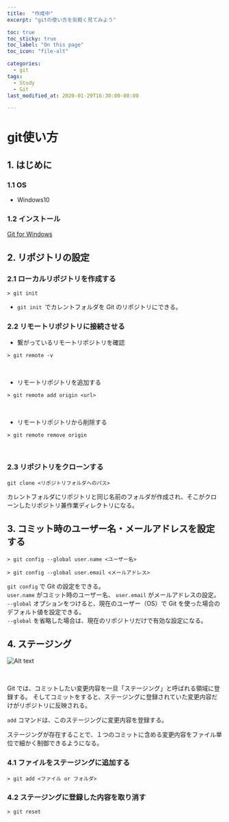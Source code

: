 ```yaml
---
title:  "作成中"
excerpt: "gitの使い方を気軽く見てみよう"

toc: true
toc_sticky: true
toc_label: "On this page"
toc_icon: "file-alt"

categories:
  - git
tags:
  - Study
  - Git
last_modified_at: 2020-01-29T16:30:00-00:00

---
```


# git使い方

## 1. はじめに
### 1.1 OS
* Windows10

### 1.2 インストール
[Git for Windows](https://gitforwindows.org/)

## 2. リポジトリの設定

### 2.1 ローカルリポジトリを作成する
```
> git init
```
* ```git init ```でカレントフォルダを Git のリポジトリにできる。

### 2.2 リモートリポジトリに接続させる

* 繋がっているリモートリポジトリを確認

```
> git remote -v
```
<br>

* リモートリポジトリを追加する

```
> git remote add origin <url>
```
<br>

* リモートリポジトリから削除する

```
> git remote remove origin
```
<br>

### 2.3 リポジトリをクローンする
```
git clone <リポジトリフォルダへのパス>
```
カレントフォルダにリポジトリと同じ名前のフォルダが作成され、そこがクローンしたリポジトリ兼作業ディレクトリになる。

## 3. コミット時のユーザー名・メールアドレスを設定する

```
> git config --global user.name <ユーザー名>

> git config --global user.email <メールアドレス>
```

```git config``` で Git の設定をできる。  
```user.name``` がコミット時のユーザー名、 ```user.email``` がメールアドレスの設定。  
```--global``` オプションをつけると、現在のユーザー（OS）で Git を使った場合のデフォルト値を設定できる。  
```--global``` を省略した場合は、現在のリポジトリだけで有効な設定になる。  

## 4. ステージング

![Alt text](..\..\image\1_contents_2020-01-29-howto_git-1st_1.jpeg)

<br>

Git では、コミットしたい変更内容を一旦「ステージング」と呼ばれる領域に登録する。
そしてコミットをすると、ステージングに登録されていた変更内容だけがリポジトリに反映される。

```add``` コマンドは、このステージングに変更内容を登録する。

ステージングが存在することで、１つのコミットに含める変更内容をファイル単位で細かく制御できるようになる。  

### 4.1 ファイルをステージングに追加する

```
> git add <ファイル or フォルダ>
```

### 4.2 ステージングに登録した内容を取り消す
```
> git reset
```